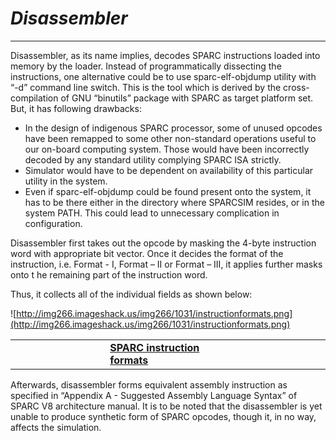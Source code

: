 # _Disassembler_ #

---


Disassembler, as its name implies, decodes SPARC instructions loaded into memory by the loader. Instead of programmatically dissecting the  instructions, one alternative could be to use sparc-elf-objdump utility with “-d” command line switch. This is the tool which is derived by the cross-compilation of GNU “binutils”  package with SPARC as target platform set. But, it has following drawbacks:

  * In the design of indigenous SPARC processor, some of unused opcodes have been remapped to some other non-standard operations useful to our on-board computing system. Those would have been incorrectly decoded by any standard utility complying SPARC ISA strictly.
  * Simulator would have to be dependent on availability of this particular utility in the system.
  * Even if sparc-elf-objdump could be found present onto the system, it has to be there either in the directory where SPARCSIM resides, or  in the system PATH. This could lead to unnecessary complication in configuration.

Disassembler first takes out the opcode by masking  the 4-byte instruction word with appropriate bit vector. Once it decides the format of the instruction, i.e. Format - I, Format – II or Format – III, it applies further masks onto t he remaining part of the instruction word.

Thus, it collects all of the individual fields as shown below:

![http://img266.imageshack.us/img266/1031/instructionformats.png](http://img266.imageshack.us/img266/1031/instructionformats.png)

<table width='1200'>
<tr>
<td width='30%'></td>
<td width='40%'><b><u>SPARC instruction formats</u></b></td>
<td width='30%'></td>
</tr>
</table>

Afterwards, disassembler forms equivalent assembly instruction as specified in “Appendix A - Suggested Assembly Language Syntax” of SPARC V8 architecture manual. It is to be noted that the disassembler is yet unable to produce synthetic form of SPARC opcodes, though it, in no way, affects the simulation.